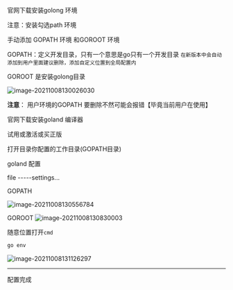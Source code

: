 官网下载安装golong 环境

注意：安装勾选path 环境

手动添加 GOPATH 环境 和GOROOT 环境

GOPATH：定义开发目录，只有一个意思是go只有一个开发目录 `在新版本中会自动添加到用户里面建议删除，添加自定义位置到全局配置内`

GOROOT 是安装golong目录

![image-20211008130026030](images/image-20211008130026030.png)

**注意**： 用户环境的GOPATH 要删除不然可能会报错【毕竟当前用户在使用】

官网下载安装goland 编译器

试用或激活或买正版

打开目录你配置的工作目录(GOPATH目录)

goland 配置

file -----settings...

GOPATH

![image-20211008130556784](images/image-20211008130556784.png)

GOROOT
![image-20211008130830003](images/image-20211008130830003.png)



随意位置打开`cmd`

```powershell
go env
```

![image-20211008131126297](images/image-20211008131126297.png)

-----

配置完成
